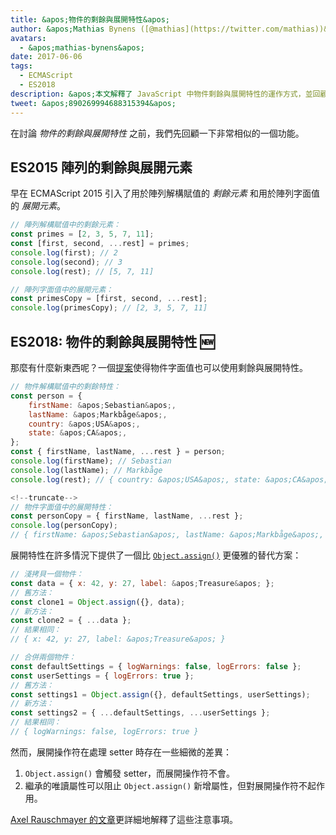 ```yaml
---
title: &apos;物件的剩餘與展開特性&apos;
author: &apos;Mathias Bynens ([@mathias](https://twitter.com/mathias))&apos;
avatars:
  - &apos;mathias-bynens&apos;
date: 2017-06-06
tags:
  - ECMAScript
  - ES2018
description: &apos;本文解釋了 JavaScript 中物件剩餘與展開特性的運作方式，並回顧了陣列的剩餘與展開元素。&apos;
tweet: &apos;890269994688315394&apos;
---
```

在討論 _物件的剩餘與展開特性_ 之前，我們先回顧一下非常相似的一個功能。

## ES2015 陣列的剩餘與展開元素

早在 ECMAScript 2015 引入了用於陣列解構賦值的 _剩餘元素_ 和用於陣列字面值的 _展開元素_。

```js
// 陣列解構賦值中的剩餘元素：
const primes = [2, 3, 5, 7, 11];
const [first, second, ...rest] = primes;
console.log(first); // 2
console.log(second); // 3
console.log(rest); // [5, 7, 11]

// 陣列字面值中的展開元素：
const primesCopy = [first, second, ...rest];
console.log(primesCopy); // [2, 3, 5, 7, 11]
```

<feature-support chrome="47"
                 firefox="16"
                 safari="8"
                 nodejs="6"
                 babel="yes"></feature-support>

## ES2018: 物件的剩餘與展開特性 🆕

那麼有什麼新東西呢？一個[提案](https://github.com/tc39/proposal-object-rest-spread)使得物件字面值也可以使用剩餘與展開特性。

```js
// 物件解構賦值中的剩餘特性：
const person = {
    firstName: &apos;Sebastian&apos;,
    lastName: &apos;Markbåge&apos;,
    country: &apos;USA&apos;,
    state: &apos;CA&apos;,
};
const { firstName, lastName, ...rest } = person;
console.log(firstName); // Sebastian
console.log(lastName); // Markbåge
console.log(rest); // { country: &apos;USA&apos;, state: &apos;CA&apos; }

<!--truncate-->
// 物件字面值中的展開特性：
const personCopy = { firstName, lastName, ...rest };
console.log(personCopy);
// { firstName: &apos;Sebastian&apos;, lastName: &apos;Markbåge&apos;, country: &apos;USA&apos;, state: &apos;CA&apos; }
```

展開特性在許多情況下提供了一個比 [`Object.assign()`](https://developer.mozilla.org/en-US/docs/Web/JavaScript/Reference/Global_Objects/Object/assign) 更優雅的替代方案：

```js
// 淺拷貝一個物件：
const data = { x: 42, y: 27, label: &apos;Treasure&apos; };
// 舊方法：
const clone1 = Object.assign({}, data);
// 新方法：
const clone2 = { ...data };
// 結果相同：
// { x: 42, y: 27, label: &apos;Treasure&apos; }

// 合併兩個物件：
const defaultSettings = { logWarnings: false, logErrors: false };
const userSettings = { logErrors: true };
// 舊方法：
const settings1 = Object.assign({}, defaultSettings, userSettings);
// 新方法：
const settings2 = { ...defaultSettings, ...userSettings };
// 結果相同：
// { logWarnings: false, logErrors: true }
```

然而，展開操作符在處理 setter 時存在一些細微的差異：

1. `Object.assign()` 會觸發 setter，而展開操作符不會。
2. 繼承的唯讀屬性可以阻止 `Object.assign()` 新增屬性，但對展開操作符不起作用。

[Axel Rauschmayer 的文章](http://2ality.com/2016/10/rest-spread-properties.html#spread-defines-properties-objectassign-sets-them)更詳細地解釋了這些注意事項。

<feature-support chrome="60"
                 firefox="55"
                 safari="11.1"
                 nodejs="8.6"
                 babel="yes"></feature-support>
